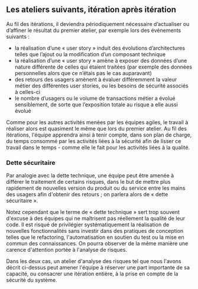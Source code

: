 ## Les ateliers suivants, itération après itération

Au fil des itérations, il deviendra périodiquement nécessaire d’actualiser ou d’affiner le résultat du premier atelier, par exemple lors des événements suivants :

* la réalisation d’une « user story » induit des évolutions d’architectures telles que l’ajout ou la modification d’un composant technique
* la réalisation d’une « user story » amène à exposer des données d’une nature différente de celles qui étaient traitées \(par exemple des données personnelles alors que ce n’étais pas le cas auparavant\)
* des retours des usagers amènent à évaluer différemment la valeur métier des différentes user stories, ou les besoins de sécurité associés à celles-ci
* le nombre d’usagers ou le volume de transactions métier a évolué sensiblement, de sorte que l’exposition totale au risque a elle aussi évolué

Comme pour les autres activités menées par les équipes agiles, le travail à réaliser alors est quasiment le même que lors du premier atelier. Au fil des itérations, l'équipe apprendra ainsi à tenir compte, dans son plan de charge, du temps consommé par les activités liées à la sécurité afin de lisser ce travail dans le temps - comme elle le fait pour les activités liées à la qualité.

### Dette sécuritaire

Par analogie avec la dette technique, une équipe peut être amenée à différer le traitement de certains risques, dans le but de mettre plus rapidement de nouvelles version du produit ou du service entre les mains des usagers afin d'obtenir des retours ; on parlera alors de « dette sécuritaire ».

Notez cependant que le terme de « dette technique » sert trop souvent d'excuse à des équipes qui ne maîtrisent pas réellement la qualité de leur code. Il est risqué de privilégier systématiquement la réalisation de nouvelles fonctionnalités sans investir dans des pratiques de conception telles que le refactoring, l'automatisation en soutien du test ou la mise en commun des connaissances. On pourra observer de la même manière une carence d'attention portée à l'analyse de risques.

Dans les deux cas, un atelier d'analyse des risques tel que nous l'avons décrit ci-dessus peut amener l'équipe à réserver une part importante de sa capacité, ou consacrer une itération entière, à la prise en compte de la sécurité du système.

